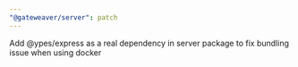 ```yaml
---
"@gateweaver/server": patch
---
```


Add @ypes/express as a real dependency in server package to fix bundling issue when using docker
